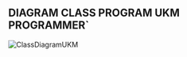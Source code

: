 
## DIAGRAM CLASS PROGRAM UKM PROGRAMMER`
![ClassDiagramUKM](https://user-images.githubusercontent.com/54715920/79710663-4a673700-82f8-11ea-902d-9cf5dedfcfdc.jpg)
